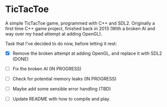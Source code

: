 TicTacToe
=========
A simple TicTacToe game, programmed with C++ and SDL2. 
Originally a first time C++ game project, finished back in 2013 (With a broken AI and way over my head attempt at adding OpenGL).

Task that I've decided to do now, before letting it rest:
- [x] Remove the broken attempt at adding OpenGL, and replace it with SDL2 (DONE)
- [ ] Fix the broken AI (IN PROGRESS)
- [ ] Check for potential memory leaks (IN PROGRESS)
- [ ] Maybe add some sensible error handling (TBD)
- [ ] Update README with how to compile and play.
	
